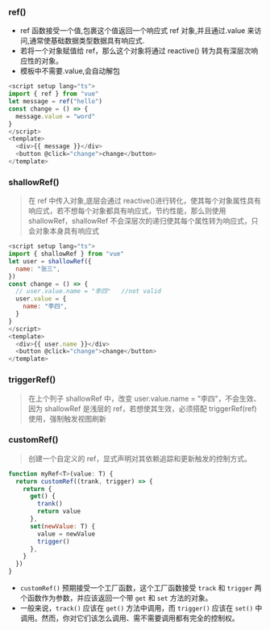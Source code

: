 ### ref()

- ref 函数接受一个值,包裹这个值返回一个响应式 ref 对象,并且通过.value 来访问,通常使基础数据类型数据具有响应式.
- 若将一个对象赋值给 ref，那么这个对象将通过 reactive() 转为具有深层次响应性的对象。
- 模板中不需要.value,会自动解包

```js
<script setup lang="ts">
import { ref } from "vue"
let message = ref("hello")
const change = () => {
  message.value = "word"
}
</script>
<template>
  <div>{{ message }}</div>
  <button @click="change">change</button>
</template>
```

### shallowRef()

> 在 ref 中传入对象,底层会通过 reactive()进行转化，使其每个对象属性具有响应式，若不想每个对象都具有响应式，节约性能，那么则使用 shallowRef，shallowRef 不会深层次的递归使其每个属性转为响应式，只会对象本身具有响应式

```js
<script setup lang="ts">
import { shallowRef } from "vue"
let user = shallowRef({
  name: "张三",
})
const change = () => {
  // user.value.name = "李四"   //not valid
  user.value = {
    name: "李四",
  }
}
</script>
<template>
  <div>{{ user.name }}</div>
  <button @click="change">change</button>
</template>
```

### triggerRef()

> 在上个列子 shallowRef 中，改变 user.value.name = "李四"，不会生效、因为 shallowRef 是浅层的 ref，若想使其生效，必须搭配 triggerRef(ref)使用，强制触发视图刷新

### customRef()

> 创建一个自定义的 ref，显式声明对其依赖追踪和更新触发的控制方式。

```js
function myRef<T>(value: T) {
  return customRef((trank, trigger) => {
    return {
      get() {
        trank()
        return value
      },
      set(newValue: T) {
        value = newValue
        trigger()
      },
    }
  })
}
```

- `customRef()` 预期接受一个工厂函数，这个工厂函数接受 `track` 和 `trigger` 两个函数作为参数，并应该返回一个带 `get` 和 `set` 方法的对象。
- 一般来说，`track()` 应该在 `get()` 方法中调用，而 `trigger()` 应该在 `set()` 中调用。然而，你对它们该怎么调用、需不需要调用都有完全的控制权。
